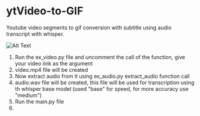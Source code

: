 # ytVideo-to-GIF
Youtube video segments to gif conversion with subtitle using audio transcript with whisper.

![Alt Text](/created_gifs/Tellmethisisit..gif)


1. Run the ex_video.py file and uncomment the call of the function, give your video link as the argument
2. video.mp4 file will be created
3. Now extract audio from it using ex_audio.py extract_audio function call
4. audio.wav file will be created, this file will be used for transcription using th whisper base model (used "base" for speed, for more accuracy use "medium")
5. Run the main.py file
6. 
